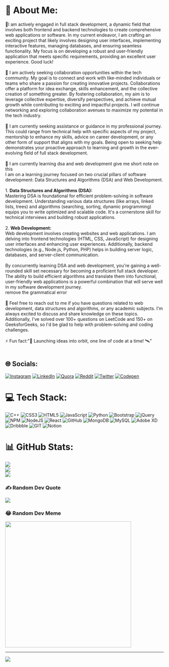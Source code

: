 # 💫 About Me:
🔭I am actively engaged in full stack development, a dynamic field that involves both frontend and backend technologies to create comprehensive web applications or software. In my current endeavor, I am crafting an exciting project that likely involves designing user interfaces, implementing interactive features, managing databases, and ensuring seamless functionality. My focus is on developing a robust and user-friendly application that meets specific requirements, providing an excellent user experience. Good luck!<br><br>👯 I am actively seeking collaboration opportunities within the tech community. My goal is to connect and work with like-minded individuals or teams who share a passion for creating innovative projects. Collaborations offer a platform for idea exchange, skills enhancement, and the collective creation of something greater. By fostering collaboration, my aim is to leverage collective expertise, diversify perspectives, and achieve mutual growth while contributing to exciting and impactful projects. I will continue networking and exploring collaboration avenues to maximize my potential in the tech industry.<br><br>🤝 I am currently seeking assistance or guidance in my professional journey. This could range from technical help with specific aspects of my project, mentorship to enhance my skills, advice on career development, or any other form of support that aligns with my goals. Being open to seeking help demonstrates your proactive approach to learning and growth in the ever-evolving field of full stack development. <br><br>🌱 I am currently learning dsa and web development give me short note on this<br>I am  on a learning journey focused on two crucial pillars of software development: Data Structures and Algorithms (DSA) and Web Development. <br><br>1. **Data Structures and Algorithms (DSA):**<br>   Mastering DSA is foundational for efficient problem-solving in software development. Understanding various data structures (like arrays, linked lists, trees) and algorithms (searching, sorting, dynamic programming) equips you to write optimized and scalable code. It's a cornerstone skill for technical interviews and building robust applications.<br><br>2. **Web Development:**<br>   Web development involves creating websites and web applications. I am delving into frontend technologies (HTML, CSS, JavaScript) for designing user interfaces and enhancing user experiences. Additionally, backend technologies (e.g., Node.js, Python, PHP) helps in building server logic, databases, and server-client communication.<br><br>By concurrently learning DSA and web development, you're gaining a well-rounded skill set necessary for becoming a proficient full stack developer. The ability to build efficient algorithms and translate them into functional, user-friendly web applications is a powerful combination that will serve well in my software development journey. <br>remove the grammatical error<br><br>💬 Feel free to reach out to me if you have questions related to web development, data structures and algorithms, or any academic subjects. I'm always excited to discuss and share knowledge on these topics. Additionally, I've solved over 100+ questions on LeetCode and 150+ on GeeksforGeeks, so I'd be glad to help with problem-solving and coding challenges.<br><br>⚡ Fun fact:"🚀 Launching ideas into orbit, one line of code at a time! 🛰️"<br><br>


## 🌐 Socials:
[![Instagram](https://img.shields.io/badge/Instagram-%23E4405F.svg?logo=Instagram&logoColor=white)](https://instagram.com/https://www.instagram.com/divyanshsrivas/?next=%2F) [![LinkedIn](https://img.shields.io/badge/LinkedIn-%230077B5.svg?logo=linkedin&logoColor=white)](https://linkedin.com/in/https://www.linkedin.com/in/divyansh-srivastava-5a5956206/) [![Quora](https://img.shields.io/badge/Quora-%23B92B27.svg?logo=Quora&logoColor=white)](https://quora.com/profile/https://www.quora.com/profile/Divyanshanon) [![Reddit](https://img.shields.io/badge/Reddit-%23FF4500.svg?logo=Reddit&logoColor=white)](https://reddit.com/user/https://www.reddit.com/user/thetesla369) [![Twitter](https://img.shields.io/badge/Twitter-%231DA1F2.svg?logo=Twitter&logoColor=white)](https://twitter.com/https://twitter.com/Divyansh215) [![Codepen](https://img.shields.io/badge/Codepen-000000?style=for-the-badge&logo=codepen&logoColor=white)](https://codepen.io/https://codepen.io/divyansh369) 

# 💻 Tech Stack:
![C++](https://img.shields.io/badge/c++-%2300599C.svg?style=for-the-badge&logo=c%2B%2B&logoColor=white) ![CSS3](https://img.shields.io/badge/css3-%231572B6.svg?style=for-the-badge&logo=css3&logoColor=white) ![HTML5](https://img.shields.io/badge/html5-%23E34F26.svg?style=for-the-badge&logo=html5&logoColor=white) ![JavaScript](https://img.shields.io/badge/javascript-%23323330.svg?style=for-the-badge&logo=javascript&logoColor=%23F7DF1E) ![Python](https://img.shields.io/badge/python-3670A0?style=for-the-badge&logo=python&logoColor=ffdd54) ![Bootstrap](https://img.shields.io/badge/bootstrap-%23563D7C.svg?style=for-the-badge&logo=bootstrap&logoColor=white) ![jQuery](https://img.shields.io/badge/jquery-%230769AD.svg?style=for-the-badge&logo=jquery&logoColor=white) ![NPM](https://img.shields.io/badge/NPM-%23000000.svg?style=for-the-badge&logo=npm&logoColor=white) ![NodeJS](https://img.shields.io/badge/node.js-6DA55F?style=for-the-badge&logo=node.js&logoColor=white) ![React](https://img.shields.io/badge/react-%2320232a.svg?style=for-the-badge&logo=react&logoColor=%2361DAFB) ![GitHub](https://img.shields.io/badge/GitHub-%23121011.svg?style=for-the-badge&logo=github&logoColor=white) ![MongoDB](https://img.shields.io/badge/MongoDB-%234ea94b.svg?style=for-the-badge&logo=mongodb&logoColor=white) ![MySQL](https://img.shields.io/badge/mysql-%2300f.svg?style=for-the-badge&logo=mysql&logoColor=white) ![Adobe XD](https://img.shields.io/badge/Adobe%20XD-470137?style=for-the-badge&logo=Adobe%20XD&logoColor=#FF61F6) ![Dribbble](https://img.shields.io/badge/Dribbble-EA4C89?style=for-the-badge&logo=dribbble&logoColor=white) ![GIT](https://img.shields.io/badge/Git-fc6d26?style=for-the-badge&logo=git&logoColor=white) ![Notion](https://img.shields.io/badge/Notion-%23000000.svg?style=for-the-badge&logo=notion&logoColor=white)
# 📊 GitHub Stats:
![](https://github-readme-stats.vercel.app/api?username=divyansh369&theme=dark&hide_border=false&include_all_commits=true&count_private=true)<br/>
![](https://github-readme-streak-stats.herokuapp.com/?user=divyansh369&theme=dark&hide_border=false)<br/>
![](https://github-readme-stats.vercel.app/api/top-langs/?username=divyansh369&theme=dark&hide_border=false&include_all_commits=true&count_private=true&layout=compact)

### ✍️ Random Dev Quote
![](https://quotes-github-readme.vercel.app/api?type=horizontal&theme=dark)

### 😂 Random Dev Meme
<img src='https://randommeme-five.vercel.app/' style="height: 400px;"/>

---
[![](https://visitcount.itsvg.in/api?id=divyansh369&icon=0&color=3)](https://visitcount.itsvg.in)

<!-- Proudly created with GPRM ( https://gprm.itsvg.in ) -->
